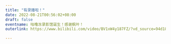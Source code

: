 ```yaml
---
title: "有录播啦！"
date: 2022-08-21T00:56:02+08:00
draft: false
eventname: 咕噜冻录影馆诞生！感谢枫叶！
outerlink: https://www.bilibili.com/video/BV1xW4y187FZ/?vd_source=94d18506ee8240a519f55285bd2dbe40

---
```


